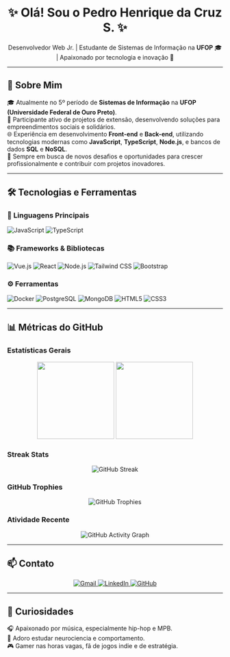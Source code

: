 <h1 align="center">
  <span style="display: inline-block; animation: pulse 2s infinite;">
    ✨ Olá! Sou o Pedro Henrique da Cruz S. ✨
  </span>
</h1>

<p align="center">
  Desenvolvedor Web Jr. | Estudante de Sistemas de Informação na <strong>UFOP</strong> 🎓 | Apaixonado por tecnologia e inovação 🚀
</p>

---

## 🌟 Sobre Mim

<p align="left">
  🎓 Atualmente no 5º período de <strong>Sistemas de Informação</strong> na <strong>UFOP (Universidade Federal de Ouro Preto)</strong>.<br>
  🤝 Participante ativo de projetos de extensão, desenvolvendo soluções para empreendimentos sociais e solidários.<br>
  🌐 Experiência em desenvolvimento <strong>Front-end</strong> e <strong>Back-end</strong>, utilizando tecnologias modernas como <strong>JavaScript</strong>, <strong>TypeScript</strong>, <strong>Node.js</strong>, e bancos de dados <strong>SQL</strong> e <strong>NoSQL</strong>.<br>
  🚀 Sempre em busca de novos desafios e oportunidades para crescer profissionalmente e contribuir com projetos inovadores.
</p>

---

## 🛠️ Tecnologias e Ferramentas

### 📌 Linguagens Principais
<p align="left">
  <img src="https://img.shields.io/badge/JavaScript-F7DF1E?style=for-the-badge&logo=javascript&logoColor=black" alt="JavaScript"/>
  <img src="https://img.shields.io/badge/TypeScript-3178C6?style=for-the-badge&logo=typescript&logoColor=white" alt="TypeScript"/>
</p>

### 📚 Frameworks & Bibliotecas
<p align="left">
  <img src="https://img.shields.io/badge/Vue.js-4FC08D?style=for-the-badge&logo=vuedotjs&logoColor=white" alt="Vue.js"/>
  <img src="https://img.shields.io/badge/React-61DAFB?style=for-the-badge&logo=react&logoColor=black" alt="React"/>
  <img src="https://img.shields.io/badge/Node.js-339933?style=for-the-badge&logo=nodedotjs&logoColor=white" alt="Node.js"/>
  <img src="https://img.shields.io/badge/Tailwind_CSS-06B6D4?style=for-the-badge&logo=tailwind-css&logoColor=white" alt="Tailwind CSS"/>
  <img src="https://img.shields.io/badge/Bootstrap-7952B3?style=for-the-badge&logo=bootstrap&logoColor=white" alt="Bootstrap"/>
</p>

### ⚙️ Ferramentas
<p align="left">
  <img src="https://img.shields.io/badge/Docker-2496ED?style=for-the-badge&logo=docker&logoColor=white" alt="Docker"/>
  <img src="https://img.shields.io/badge/PostgreSQL-4169E1?style=for-the-badge&logo=postgresql&logoColor=white" alt="PostgreSQL"/>
  <img src="https://img.shields.io/badge/MongoDB-47A248?style=for-the-badge&logo=mongodb&logoColor=white" alt="MongoDB"/>
  <img src="https://img.shields.io/badge/HTML5-E34F26?style=for-the-badge&logo=html5&logoColor=white" alt="HTML5"/>
  <img src="https://img.shields.io/badge/CSS3-1572B6?style=for-the-badge&logo=css3&logoColor=white" alt="CSS3"/>
</p>

---

## 📊 Métricas do GitHub

### Estatísticas Gerais
<p align="center">
  <img height="180em" src="https://github-readme-stats.vercel.app/api?username=phdacruzsantos&show_icons=true&theme=dark&include_all_commits=true&count_private=true"/>
  <img height="180em" src="https://github-readme-stats.vercel.app/api/top-langs/?username=phdacruzsantos&layout=compact&langs_count=7&theme=dark"/>
</p>

### Streak Stats
<p align="center">
  <img src="https://github-readme-streak-stats.herokuapp.com/?user=phdacruzsantos&theme=dark" alt="GitHub Streak"/>
</p>

### GitHub Trophies
<p align="center">
  <img src="https://github-profile-trophy.vercel.app/?username=phdacruzsantos&theme=onedark&no-frame=true&row=1&column=7" alt="GitHub Trophies"/>
</p>

### Atividade Recente
<p align="center">
  <img src="https://github-readme-activity-graph.vercel.app/graph?username=phdacruzsantos&theme=react-dark&hide_border=true&area=true" alt="GitHub Activity Graph"/>
</p>

---

## 📫 Contato

<p align="center">
  <a href="mailto:phdacruzsantos.dev@gmail.com" target="_blank">
    <img src="https://img.shields.io/badge/-Gmail-FF0000?style=for-the-badge&logo=gmail&logoColor=white" alt="Gmail"/>
  </a>
  <a href="https://www.linkedin.com/in/phdacruzsantos/" target="_blank">
    <img src="https://img.shields.io/badge/-LinkedIn-0e76a8?style=for-the-badge&logo=linkedin&logoColor=white" alt="LinkedIn"/>
  </a>
  <a href="https://github.com/phdacruzsantos" target="_blank">
    <img src="https://img.shields.io/badge/-GitHub-181717?style=for-the-badge&logo=github&logoColor=white" alt="GitHub"/>
  </a>
</p>

---


<!-- ## 🎨 Projetos Destacados

<p align="left">   🔥 <strong><a href="LINK_DO_PROJETO">Projeto 1</a></strong>: Descrição breve do projeto.<br> 
  🚀 <strong><a href="LINK_DO_PROJETO">Projeto 2</a></strong>: Descrição breve do projeto.<br>
  💡 <strong><a href="LINK_DO_PROJETO">Projeto 3</a></strong>: Descrição breve do projeto.<br>
</p>
---
-->

## 🎈 Curiosidades

<p align="left">
  🎧 Apaixonado por música, especialmente hip-hop e MPB.<br>
  🧠 Adoro estudar neurociencia e comportamento.<br>
  🎮 Gamer nas horas vagas, fã de jogos indie e de estratégia.<br>
</p>
